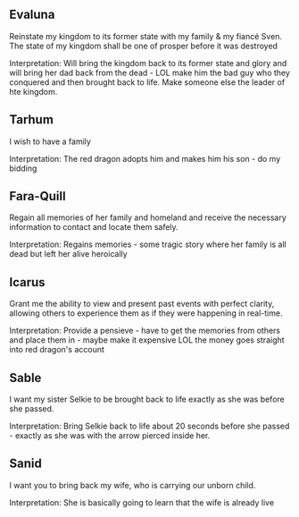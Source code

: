 
## Evaluna

Reinstate my kingdom to its former state with my family & my fiancé Sven. The state of my kingdom shall be one of prosper before it was destroyed

Interpretation: Will bring the kingdom back to its former state and glory and will bring her dad back from the dead - LOL make him the bad guy who they conquered and then brought back to life. Make someone else the leader of hte kingdom. 


## Tarhum

I wish to have a family

Interpretation: The red dragon adopts him and makes him his son - do my bidding


## Fara-Quill

Regain all memories of her family and homeland and receive the necessary information to contact and locate them safely.

Interpretation: Regains memories - some tragic story where her family is all dead but left her alive heroically 


## Icarus

Grant me the ability to view and present past events with perfect clarity, allowing others to experience them as if they were happening in real-time. 

Interpretation: Provide a pensieve - have to get the memories from others and place them in - maybe make it expensive LOL the money goes straight into red dragon's account


## Sable

I want my sister Selkie to be brought back to life exactly as she was before she passed.

Interpretation: Bring Selkie back to life about 20 seconds before she passed - exactly as she was with the arrow pierced inside her. 

## Sanid


I want you to bring back my wife, who is carrying our unborn child.

Interpretation: She is basically going to learn that the wife is already live 










